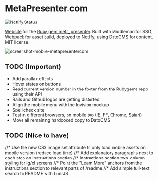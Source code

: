 # MetaPresenter.com

[![Netlify Status](https://api.netlify.com/api/v1/badges/771bf805-4196-47d8-9da1-9017d800c403/deploy-status)](https://app.netlify.com/sites/metapresenter/deploys)

[Website](https://metapresenter.com) for the [Ruby gem meta_presenter](https://github.com/szTheory/meta_presenter). Built with Middleman for SSG, Webpack for asset build, deployed to Netlify, using DatoCMS for content. MIT license.

![screenshot-mobile-metapresentercom](https://user-images.githubusercontent.com/28652/50569999-16a08080-0d46-11e9-9e6a-7c89003b6e33.jpeg)

## TODO (Important)
* Add parallax effects
* Hover states on buttons
* Read current version number in the footer from the Rubygems repo using their API
* Rails and Github logos are getting distorted
* Align the mobile menu with the Invision mockup
* Spell check site
* Test in different browsers, on mobile too (IE, FF, Chrome, Safari)
* Move all remaining hardcoded copy to DatoCMS

## TODO (Nice to have)
//* Use the new CSS image set attribute to only load mobile assets on mobile version (reduce load time)
//* Add explanatory paragraphs next to each step on instructions section
//* Instructions section two-column styling for lg/xl screens
//* Point the "Learn More" anchors from the instructions section to relevant parts of /readme
//* Add simple full-text search to README with LunrJS